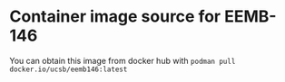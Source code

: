 # Container image source for EEMB-146
You can obtain this image from docker hub with `podman pull docker.io/ucsb/eemb146:latest`



